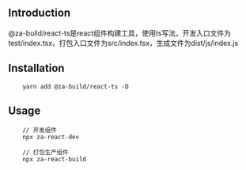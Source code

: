 ## Introduction
@za-build/react-ts是react组件构建工具，使用ts写法，开发入口文件为test/index.tsx，打包入口文件为src/index.tsx，生成文件为dist/js/index.js

## Installation
```
    yarn add @za-build/react-ts -D
```

## Usage
```
    // 开发组件
    npx za-react-dev

    // 打包生产组件
    npx za-react-build
```

